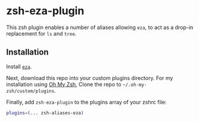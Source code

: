 # zsh-eza-plugin

This zsh plugin enables a number of aliases allowing `eza`, to act as a drop-in
replacement for `ls` and `tree`.

## Installation

Install [`eza`](https://eza.rocks/).

Next, download this repo into your custom plugins directory. For my installation
using [Oh My Zsh](https://ohmyz.sh/), Clone the repo to
`~/.oh-my-zsh/custom/plugins`.

Finally, add `zsh-eza-plugin` to the plugins array of your zshrc file:

```sh
plugins=(... zsh-aliases-eza)
```
